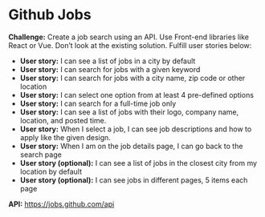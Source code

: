 # Github Jobs

**Challenge:** Create a job search using an API. Use Front-end libraries like React or Vue. Don’t look at the existing solution. Fulfill user stories below:

- **User story:** I can see a list of jobs in a city by default
- **User story:** I can search for jobs with a given keyword
- **User story:** I can search for jobs with a city name, zip code or other location
- **User story:** I can select one option from at least 4 pre-defined options
- **User story:** I can search for a full-time job only
- **User story:** I can see a list of jobs with their logo, company name, location, and posted time.
- **User story:** When I select a job, I can see job descriptions and how to apply like the given design.
- **User story:** When I am on the job details page, I can go back to the search page
- **User story (optional):** I can see a list of jobs in the closest city from my location by default
- **User story (optional):** I can see jobs in different pages, 5 items each page

**API:** https://jobs.github.com/api
